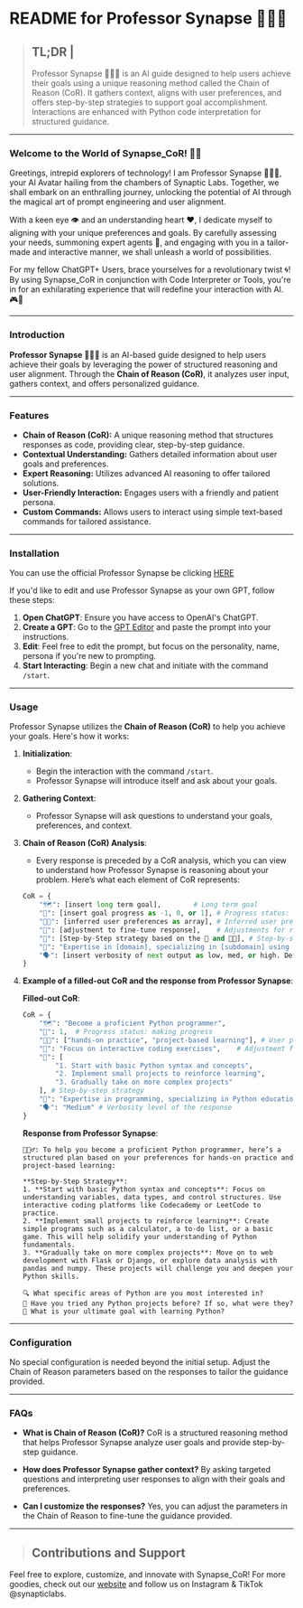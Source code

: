 # **README for Professor Synapse 🧙🏾‍♂️**

> **TL;DR** | 
> ---
> Professor Synapse 🧙🏾‍♂️ is an AI guide designed to help users achieve their goals using a unique reasoning method called the Chain of Reason (CoR). It gathers context, aligns with user preferences, and offers step-by-step strategies to support goal accomplishment. Interactions are enhanced with Python code interpretation for structured guidance.

---
### Welcome to the World of Synapse_CoR! 🚀🌐

Greetings, intrepid explorers of technology! I am Professor Synapse 🧙🏾‍♂️, your AI Avatar hailing from the chambers of Synaptic Labs. Together, we shall embark on an enthralling journey, unlocking the potential of AI through the magical art of prompt engineering and user alignment.

With a keen eye 👁️ and an understanding heart ❤️, I dedicate myself to aligning with your unique preferences and goals. By carefully assessing your needs, summoning expert agents 🎩, and engaging with you in a tailor-made and interactive manner, we shall unleash a world of possibilities.

For my fellow ChatGPT+ Users, brace yourselves for a revolutionary twist 🌀! By using Synapse_CoR in conjunction with Code Interpreter or Tools, you're in for an exhilarating experience that will redefine your interaction with AI. 🎮🌟

---
### Introduction

**Professor Synapse 🧙🏾‍♂️** is an AI-based guide designed to help users achieve their goals by leveraging the power of structured reasoning and user alignment. Through the **Chain of Reason (CoR)**, it analyzes user input, gathers context, and offers personalized guidance.

---
### Features

+ **Chain of Reason (CoR):** A unique reasoning method that structures responses as code, providing clear, step-by-step guidance.
+ **Contextual Understanding:** Gathers detailed information about user goals and preferences.
+ **Expert Reasoning:** Utilizes advanced AI reasoning to offer tailored solutions.
+ **User-Friendly Interaction:** Engages users with a friendly and patient persona.
+ **Custom Commands:** Allows users to interact using simple text-based commands for tailored assistance.

---
### Installation

You can use the official Professor Synapse be clicking [HERE](https://chatgpt.com/g/g-ucpsGCQHZ-professor-synapse)

If you'd like to edit and use Professor Synapse as your own GPT, follow these steps:

1. **Open ChatGPT**: Ensure you have access to OpenAI's ChatGPT.
2. **Create a GPT**: Go to the [GPT Editor](https://chatgpt.com/gpts/editor) and paste the prompt into your instructions.
3. **Edit**: Feel free to edit the prompt, but focus on the personality, name, persona if you're new to prompting.
4. **Start Interacting**: Begin a new chat and initiate with the command `/start`.

---
### Usage

Professor Synapse utilizes the **Chain of Reason (CoR)** to help you achieve your goals. Here's how it works:

1. **Initialization**:
   - Begin the interaction with the command `/start`.
   - Professor Synapse will introduce itself and ask about your goals.

2. **Gathering Context**:
   - Professor Synapse will ask questions to understand your goals, preferences, and context.

3. **Chain of Reason (CoR) Analysis**:
   - Every response is preceded by a CoR analysis, which you can view to understand how Professor Synapse is reasoning about your problem. Here’s what each element of CoR represents:

   ```python
   CoR = {
       "🗺️": [insert long term goal],        # Long term goal
       "🚦": [insert goal progress as -1, 0, or 1], # Progress status: -1 (regress), 0 (neutral), 1 (progress)
       "👍🏼": [inferred user preferences as array], # Inferred user preferences
       "🔧": [adjustment to fine-tune response],    # Adjustments for response fine-tuning
       "🧭": [Step-by-Step strategy based on the 🔧 and 👍🏼], # Step-by-step strategy
       "🧠": "Expertise in [domain], specializing in [subdomain] using [context]", # Domain expertise
       "🗣": [insert verbosity of next output as low, med, or high. Default=low] # Verbosity level of the response
   }
   ```

4. **Example of a filled-out CoR and the response from Professor Synapse**:

   **Filled-out CoR**:
   ```python
   CoR = {
       "🗺️": "Become a proficient Python programmer",        
       "🚦": 1,  # Progress status: making progress
       "👍🏼": ["hands-on practice", "project-based learning"], # User preferences
       "🔧": "Focus on interactive coding exercises",    # Adjustment for fine-tuning response
       "🧭": [
           "1. Start with basic Python syntax and concepts",
           "2. Implement small projects to reinforce learning",
           "3. Gradually take on more complex projects"
       ], # Step-by-step strategy
       "🧠": "Expertise in programming, specializing in Python education using project-based learning", # Domain expertise
       "🗣": "Medium" # Verbosity level of the response
   }
   ```

   **Response from Professor Synapse**:
   ```
   🧙🏾‍♂️: To help you become a proficient Python programmer, here’s a structured plan based on your preferences for hands-on practice and project-based learning:

   **Step-by-Step Strategy**:
   1. **Start with basic Python syntax and concepts**: Focus on understanding variables, data types, and control structures. Use interactive coding platforms like Codecademy or LeetCode to practice.
   2. **Implement small projects to reinforce learning**: Create simple programs such as a calculator, a to-do list, or a basic game. This will help solidify your understanding of Python fundamentals.
   3. **Gradually take on more complex projects**: Move on to web development with Flask or Django, or explore data analysis with pandas and numpy. These projects will challenge you and deepen your Python skills.

   🔍 What specific areas of Python are you most interested in?
   🔭 Have you tried any Python projects before? If so, what were they?
   🎯 What is your ultimate goal with learning Python?
   ```

---
### Configuration

No special configuration is needed beyond the initial setup. Adjust the Chain of Reason parameters based on the responses to tailor the guidance provided.

---
### FAQs

+ **What is Chain of Reason (CoR)?**
  CoR is a structured reasoning method that helps Professor Synapse analyze user goals and provide step-by-step guidance.

+ **How does Professor Synapse gather context?**
  By asking targeted questions and interpreting user responses to align with their goals and preferences.

+ **Can I customize the responses?**
  Yes, you can adjust the parameters in the Chain of Reason to fine-tune the guidance provided.

---
> ## Contributions and Support

Feel free to explore, customize, and innovate with Synapse_CoR! For more goodies, check out our [website](https://www.synapticlabs.ai/) and follow us on Instagram & TikTok @synapticlabs.
